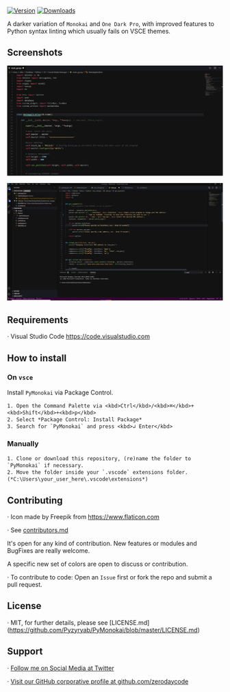 
[![Version](https://vsmarketplacebadge.apphb.com/version/alexvergara10.pymonokai.svg)](https://marketplace.visualstudio.com/items?itemName=alexvergara10.pymonokai)
[![Downloads](https://img.shields.io/vscode-marketplace/r/alexvergara10.pymonokai.svg)](https://marketplace.visualstudio.com/items?itemName=alexvergara10.pymonokai)

A darker variation of `Monokai` and `One Dark Pro`, with improved features to Python syntax linting which usually fails on VSCE themes.


## Screenshots

![Screenshot 01](https://github.com/Pyzyryab/PyMonokai/blob/master/images/screenshots/photo2.png "Screenshot #01")

![Screenshot 02](https://github.com/Pyzyryab/PyMonokai/blob/master/images/screenshots/photo1.png "Screenshot #02")

## Requirements

· Visual Studio Code https://code.visualstudio.com

## How to install

### On `vsce`

Install `PyMonokai` via Package Control.

```
1. Open the Command Palette via <kbd>Ctrl</kbd>/<kbd>⌘</kbd>+<kbd>Shift</kbd>+<kbd>p</kbd>
2. Select *Package Control: Install Package*
3. Search for `PyMonokai` and press <kbd>↲ Enter</kbd>
```

### Manually

```
1. Clone or download this repository, (re)name the folder to `PyMonokai` if necessary.
2. Move the folder inside your `.vscode` extensions folder. (*C:\Users\your_user_here\.vscode\extensions*)
```


## Contributing

· Icon made by Freepik from https://www.flaticon.com

· See [contributors.md](https://github.com/Pyzyryab/PyMonokai/blob/master/contributors.md)


It's open for any kind of contribution. New features or modules and BugFixes are really welcome.

A specific new set of colors are open to discuss or contribution.

· To contribute to code: Open an `Issue` first or fork the repo and submit a pull request.


## License

· MIT, for further details, please see [LICENSE.md] (https://github.com/Pyzyryab/PyMonokai/blob/master/LICENSE.md)


## Support

· [Follow me on Social Media at Twitter](https://twitter.com/pyzyryab)

· [Visit our GitHub corporative profile at github.com/zerodaycode](https://github.com/zerodaycode)
